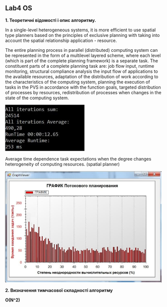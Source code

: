 
## Lab4 OS


**1.	Теоретичні відомості і опис алгоритму.**


In a single-level heterogeneous systems, it is more efficient to use spatial type planners based on the principles of exclusive planning with
taking into account the spatial relationship application - resource.


The entire planning process in parallel (distributed) computing system can be represented in the form of a multilevel layered scheme, where each level (which is part of the complete planning framework) is a separate task. The constituent parts of a complete planning task are: job flow input, runtime monitoring, structural compliance analysis the input flow of applications to the available resources, adaptation of the distribution of work according to the characteristics of the computing system, planning the execution of tasks in the PVS in accordance with the function goals, targeted distribution of processes by resources, redistribution of processes when changes in the state of the computing system.

![image alt](https://github.com/AlexandrBerbat/Lab4OS/blob/main/lab4/res/2.jpg)


Average time dependence task expectations when the degree changes heterogeneity of computing resources. (spatial planner)


![image alt](https://github.com/AlexandrBerbat/Lab4OS/blob/main/lab4/res/1.jpg)

**2.	Визначення тимчасової складності  алгоритму**

**O(N^2)**

